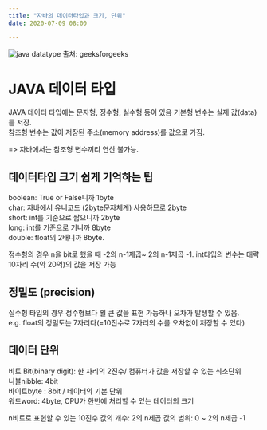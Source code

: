 ```yaml
---
title: "자바의 데이터타입과 크기, 단위"
date: 2020-07-09 08:00

---
```


![java datatype](https://media.geeksforgeeks.org/wp-content/cdn-uploads/20191105122725/Primitive-Data-Types-in-Java-4.jpg)
출처: geeksforgeeks

# JAVA 데이터 타입

JAVA 데이터 타입에는 문자형, 정수형, 실수형 등이 있음
기본형 변수는 실제 값(data)를 저장.  
참조형 변수는 값이 저장된 주소(memory address)를 값으로 가짐.  

=> 자바에서는 참조형 변수끼리 연산 불가능.

## 데이터타입 크기 쉽게 기억하는 팁

boolean: True or False니까 1byte  
char: 자바에서 유니코드 (2byte문자체계) 사용하므로 2byte  
short: int를 기준으로 짧으니까 2byte  
long: int를 기준으로 기니까 8byte  
double: float의 2배니까 8byte.

정수형의 경우 n을 bit로 했을 때 -2의 n-1제곱~ 2의 n-1제곱 -1.
int타입의 변수는 대략 10자리 수(약 20억)의 값을 저장 가능

## 정밀도 (precision)

실수형 타입의 경우 정수형보다 훨 큰 값을 표현 가능하나 오차가 발생할 수 있음.  
e.g. float의 정밀도는 7자리다(=10진수로 7자리의 수를 오차없이 저장할 수 있다)  

## 데이터 단위

비트 Bit(binary digit): 한 자리의 2진수/ 컴퓨터가 값을 저장할 수 있는 최소단위  
니블nibble: 4bit  
바이트byte : 8bit / 데이터의 기본 단위  
워드word: 4byte, CPU가 한번에 처리할 수 있는 데이터의 크기  

n비트로 표현할 수 있는 10진수
값의 개수: 2의 n제곱
값의 범위: 0 ~ 2의 n제곱 -1
